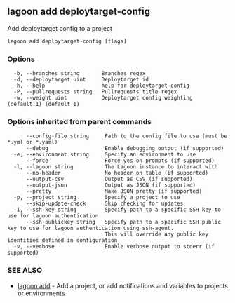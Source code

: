 ## lagoon add deploytarget-config

Add deploytarget config to a project

```
lagoon add deploytarget-config [flags]
```

### Options

```
  -b, --branches string       Branches regex
  -d, --deploytarget uint     Deploytarget id
  -h, --help                  help for deploytarget-config
  -P, --pullrequests string   Pullrequests title regex
  -w, --weight uint           Deploytarget config weighting (default:1) (default 1)
```

### Options inherited from parent commands

```
      --config-file string     Path to the config file to use (must be *.yml or *.yaml)
      --debug                  Enable debugging output (if supported)
  -e, --environment string     Specify an environment to use
      --force                  Force yes on prompts (if supported)
  -l, --lagoon string          The Lagoon instance to interact with
      --no-header              No header on table (if supported)
      --output-csv             Output as CSV (if supported)
      --output-json            Output as JSON (if supported)
      --pretty                 Make JSON pretty (if supported)
  -p, --project string         Specify a project to use
      --skip-update-check      Skip checking for updates
  -i, --ssh-key string         Specify path to a specific SSH key to use for lagoon authentication
      --ssh-publickey string   Specify path to a specific SSH public key to use for lagoon authentication using ssh-agent.
                               This will override any public key identities defined in configuration
  -v, --verbose                Enable verbose output to stderr (if supported)
```

### SEE ALSO

* [lagoon add](lagoon_add.md)	 - Add a project, or add notifications and variables to projects or environments


